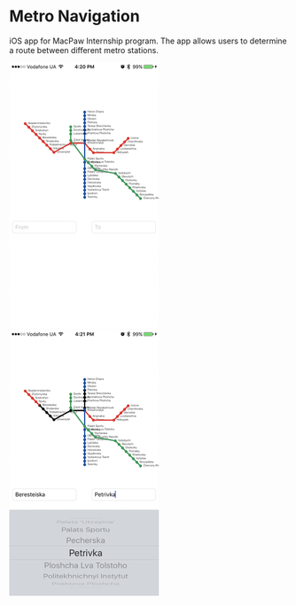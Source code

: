 # Metro Navigation
iOS app for MacPaw Internship program. The app allows users to determine a route between different metro stations.

![Screenshot 1](/Screenshots/IMG_1.png?raw=true)
![Screenshot 2](/Screenshots/IMG_2.png?raw=true)